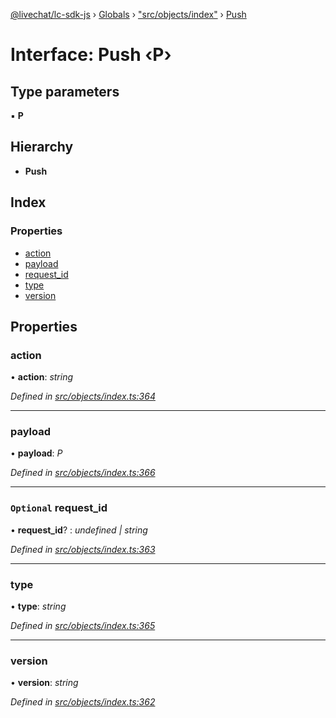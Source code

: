 [@livechat/lc-sdk-js](../README.md) › [Globals](../globals.md) › ["src/objects/index"](../modules/_src_objects_index_.md) › [Push](_src_objects_index_.push.md)

# Interface: Push ‹**P**›

## Type parameters

▪ **P**

## Hierarchy

* **Push**

## Index

### Properties

* [action](_src_objects_index_.push.md#action)
* [payload](_src_objects_index_.push.md#payload)
* [request_id](_src_objects_index_.push.md#optional-request_id)
* [type](_src_objects_index_.push.md#type)
* [version](_src_objects_index_.push.md#version)

## Properties

###  action

• **action**: *string*

*Defined in [src/objects/index.ts:364](https://github.com/livechat/lc-sdk-js/blob/ac28f06/src/objects/index.ts#L364)*

___

###  payload

• **payload**: *P*

*Defined in [src/objects/index.ts:366](https://github.com/livechat/lc-sdk-js/blob/ac28f06/src/objects/index.ts#L366)*

___

### `Optional` request_id

• **request_id**? : *undefined | string*

*Defined in [src/objects/index.ts:363](https://github.com/livechat/lc-sdk-js/blob/ac28f06/src/objects/index.ts#L363)*

___

###  type

• **type**: *string*

*Defined in [src/objects/index.ts:365](https://github.com/livechat/lc-sdk-js/blob/ac28f06/src/objects/index.ts#L365)*

___

###  version

• **version**: *string*

*Defined in [src/objects/index.ts:362](https://github.com/livechat/lc-sdk-js/blob/ac28f06/src/objects/index.ts#L362)*
